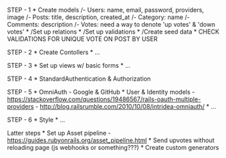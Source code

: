 STEP - 1
    *   Create models 
        /-   Users: name, email, password, providers, image
        /-   Posts: title, description, created_at
        /-   Category: name
        /-   Comments: description
        /-   Votes: need a way to denote 'up votes' & 'down votes'
    *   /Set up relations
    *   /Set up validations
    *   /Create seed data
    *   CHECK VALIDATIONS FOR UNIQUE VOTE ON POST BY USER

STEP - 2
    *   Create Contollers
    *   ...

STEP - 3
    *   Set up views w/ basic forms
    *   ...

STEP - 4
    *   StandardAuthentication & Authorization

STEP - 5
    *   OmniAuth - Google & GitHub
    *   User & Identity models
        -   https://stackoverflow.com/questions/19486567/rails-oauth-multiple-providers
        -   http://blog.railsrumble.com/2010/10/08/intridea-omniauth/
    *   ...

STEP - 6
    *   Style
    *   ...


Latter steps
    *   Set up Asset pipeline - https://guides.rubyonrails.org/asset_pipeline.html
    *   Send upvotes without reloading page (js webhooks or something???)
    *   Create custom generators